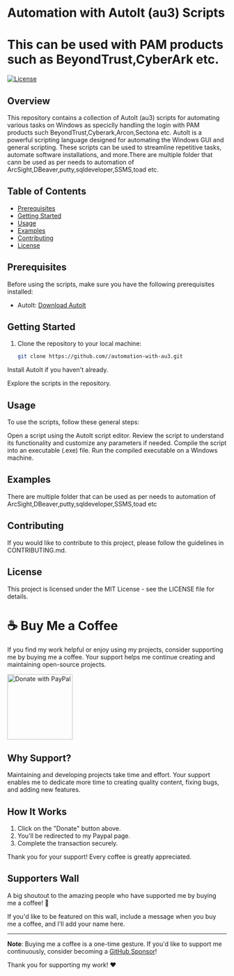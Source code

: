 # Automation with AutoIt (au3) Scripts
# This can be used with PAM products such as BeyondTrust,CyberArk etc.

[![License](https://img.shields.io/badge/License-MIT-blue.svg)](https://opensource.org/licenses/MIT)

## Overview

This repository contains a collection of AutoIt (au3) scripts for automating various tasks on Windows as speciclly handling the login with PAM products such BeyondTrust,Cyberark,Arcon,Sectona etc. AutoIt is a powerful scripting language designed for automating the Windows GUI and general scripting. These scripts can be used to streamline repetitive tasks, automate software installations, and more.There are multiple folder that cann be used as per needs to automation of ArcSight,DBeaver,putty,sqldeveloper,SSMS,toad etc.

## Table of Contents

- [Prerequisites](#prerequisites)
- [Getting Started](#getting-started)
- [Usage](#usage)
- [Examples](#examples)
- [Contributing](#contributing)
- [License](#license)

## Prerequisites

Before using the scripts, make sure you have the following prerequisites installed:

- AutoIt: [Download AutoIt](https://www.autoitscript.com/site/autoit/downloads/)

## Getting Started

1. Clone the repository to your local machine:

   ```bash
   git clone https://github.com//automation-with-au3.git
Install AutoIt if you haven't already.

Explore the scripts in the repository.

## Usage
To use the scripts, follow these general steps:

Open a script using the AutoIt script editor.
Review the script to understand its functionality and customize any parameters if needed.
Compile the script into an executable (.exe) file.
Run the compiled executable on a Windows machine.
## Examples
There are multiple folder that can be used as per needs to automation of ArcSight,DBeaver,putty,sqldeveloper,SSMS,toad etc

## Contributing
If you would like to contribute to this project, please follow the guidelines in CONTRIBUTING.md.

## License
This project is licensed under the MIT License - see the LICENSE file for details.


# ☕ Buy Me a Coffee

If you find my work helpful or enjoy using my projects, consider supporting me by buying me a coffee. Your support helps me continue creating and maintaining open-source projects.

<a href="https://paypal.me/DhananjayNidhonkar?country.x=IN&locale.x=en_GB" target="_blank">
  <img src="https://www.paypalobjects.com/en_US/i/btn/btn_donateCC_LG.gif" alt="Donate with PayPal" style="width: 150px; height: auto;">
</a>


## Why Support?

Maintaining and developing projects take time and effort. Your support enables me to dedicate more time to creating quality content, fixing bugs, and adding new features.

## How It Works

1. Click on the "Donate" button above.
2. You'll be redirected to my Paypal page.
3. Complete the transaction securely.

Thank you for your support! Every coffee is greatly appreciated.

## Supporters Wall

A big shoutout to the amazing people who have supported me by buying me a coffee! 🙌


If you'd like to be featured on this wall, include a message when you buy me a coffee, and I'll add your name here.

---

**Note**: Buying me a coffee is a one-time gesture. If you'd like to support me continuously, consider becoming a [GitHub Sponsor](https://github.com/sponsors)!

Thank you for supporting my work! ❤️
